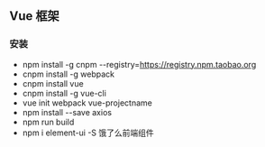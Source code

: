 ## Vue 框架
### 安装
- npm install -g cnpm --registry=https://registry.npm.taobao.org
- cnpm install -g webpack
- cnpm install vue
- cnpm install -g vue-cli
- vue init webpack vue-projectname
- npm install --save axios  
- npm run build
- npm i element-ui -S       饿了么前端组件
